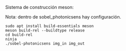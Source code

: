 Sistema de construcción meson:

Nota: dentro de sobel_photonicsens hay configuración.

```shell
sudo apt install build-essentials meson
meson build-rel --buildtype release
cd build-rel
ninja
./sobel-photonicsens img_in img_out
```